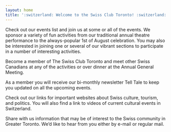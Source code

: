 ```yaml
---
layout: home
title: ':switzerland: Welcome to the Swiss Club Toronto! :switzerland:'
---
```


Check out our events list and join us at some or all of the events. We sponsor
a variety of fun activities from our traditional annual theatre performance to
the always-popular 1st of August celebration. You may also be interested in
joining one or several of our vibrant sections to participate in a number of
interesting activities.

Become a member of The Swiss Club Toronto and meet other Swiss Canadians at any
of the activities or over dinner at the Annual General Meeting.

As a member you will receive our bi-monthly newsletter Tell Tale to keep you
updated on all the upcoming events.

Check out our links for important websites about Swiss culture, tourism, and
politics. You will also find a link to videos of current cultural events in
Switzerland.

Share with us information that may be of interest to the Swiss community in
Greater Toronto. We’d like to hear from you either by e-mail or regular mail.
